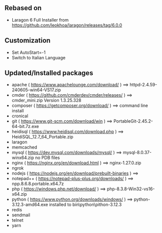 ## Rebased on

* Laragon 6 Full Installer from  https://github.com/leokhoa/laragon/releases/tag/6.0.0

## Customization

* Set AutoStart=-1
* Switch to Italian Language

## Updated/Installed packages

* apache ( https://www.apachelounge.com/download/ ) ==> httpd-2.4.59-240605-win64-VS17.zip
* cmder ( https://github.com/cmderdev/cmder/releases/ ) ==> cmder_mini.zip Version 1.3.25.328
* composer ( https://getcomposer.org/download/ ) ==> command line install
* cronical
* git ( https://www.git-scm.com/download/win ) ==> PortableGit-2.45.2-64-bit.7z.exe
* heidisql ( https://www.heidisql.com/download.php ) ==> HeidiSQL_12.7_64_Portable.zip
* laragon
* memcached
* mysql ( https://dev.mysql.com/downloads/mysql/ ) ==> mysql-8.0.37-winx64.zip no PDB files
* nginx ( https://nginx.org/en/download.html ) ==> nginx-1.27.0.zip
* ngrok
* nodejs ( https://nodejs.org/en/download/prebuilt-binaries ) ==> 
* notepad++ ( https://notepad-plus-plus.org/downloads/ ) ==> npp.8.6.8.portable.x64.7z
* php ( https://windows.php.net/download/ ) ==> php-8.3.8-Win32-vs16-x64.zip
* python ( https://www.python.org/downloads/windows/ ) ==> python-3.12.3-amd64.exe installed to bin\python\pithon-3.12.3
* redis
* sendmail
* telnet
* yarn